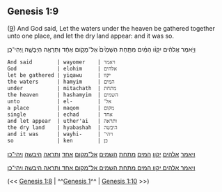 ## Genesis 1:9

([9](http://biblehub.com/text/genesis/1-9.htm)) And God said, Let the waters under the heaven be gathered together unto one place, and let the dry land appear: and it was so.

וַיֹּ֣אמֶר אֱלֹהִ֗ים יִקָּו֨וּ הַמַּ֜יִם מִתַּ֤חַת הַשָּׁמַ֙יִם֙ אֶל־מָקֹ֣ום אֶחָ֔ד וְתֵרָאֶ֖ה הַיַּבָּשָׁ֑ה וַֽיְהִי־כֵֽן׃

	And said        | wayomer    | ויאמר
	God             | elohim     | אלהים
	let be gathered | yiqawu     | יקוו
	the waters      | hamyim     | המים
	under           | mitachath  | מתחת
	the heaven      | hashamyim  | השמים
	unto            | el-        | אל־
	a place         | maqom      | מקום
	single          | echad      | אחד
	and let appear  | uther'ai   | ותראה
	the dry land    | hyabashah  | היבשה
	and it was      | wayhi-     | ויהי־
	so              | ken        | כן׃

[ויאמר](/keys/VIAMR) [אלהים](/keys/ALHIM) [יקוו](/keys/IQVV) [המים](/keys/HMIM) [מתחת](/keys/MThChTh) [השמים](/keys/HShMIM) [אל־מקום](/keys/AL-MQVM) [אחד](/keys/AChD) [ותראה](/keys/VThRAH) [היבשה](/keys/HIBShH) [ויהי־כן](/keys/VIHI-KN)׃

[ויאמר אלהים יקוו המים מתחת השמים אל־מקום אחד ותראה היבשה ויהי־כן](/keys/VIAMR.ALHIM.IQVV.HMIM.MThChTh.HShMIM.AL-MQVM.AChD.VThRAH.HIBShH.VIHI-KN)׃

(<< [Genesis 1:8](/genesis/1/8) | ^^[Genesis 1](/genesis/1)^^ | [Genesis 1:10](/genesis/1/10) >>)
